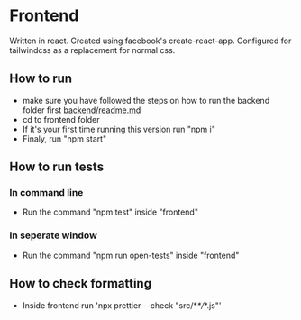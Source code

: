 # Frontend

Written in react. Created using facebook's create-react-app.
Configured for tailwindcss as a replacement for normal css.

## How to run
- make sure you have followed the steps on how to run the backend folder first [backend/readme.md](backend/readme.md)
- cd to frontend folder
- If it's your first time running this version run "npm i"
- Finaly, run "npm start"

## How to run tests

### In command line

- Run the command "npm test" inside "frontend"

### In seperate window

- Run the command "npm run open-tests" inside "frontend"

## How to check formatting

- Inside frontend run 'npx prettier --check "src/\*_\*/_\*.js"'
